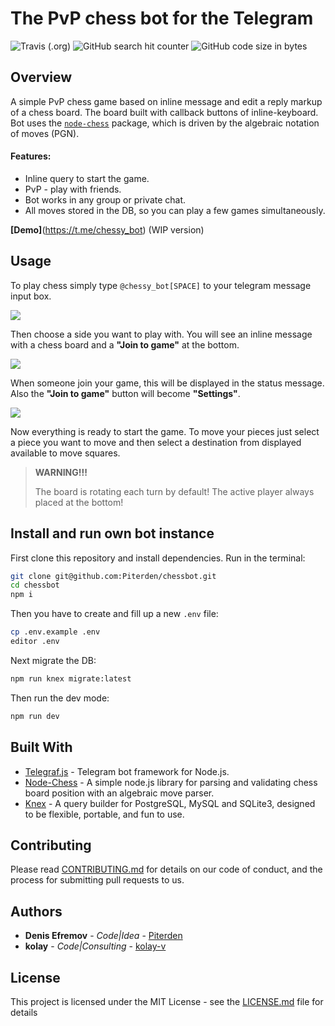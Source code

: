 # The PvP chess bot for the Telegram

![Travis (.org)](https://img.shields.io/travis/Piterden/chessbot/dev.svg?style=for-the-badge)
![GitHub search hit counter](https://img.shields.io/github/search/Piterden/chessbot/chess.svg?style=for-the-badge)
![GitHub code size in bytes](https://img.shields.io/github/languages/code-size/Piterden/chessbot.svg?style=for-the-badge)

## Overview

A simple PvP chess game based on inline message and edit a reply markup of a chess board. The board built with callback buttons of inline-keyboard. Bot uses the [`node-chess`](https://github.com/brozeph/node-chess) package, which is driven by the algebraic notation of moves (PGN).

#### Features:

- Inline query to start the game.
- PvP - play with friends.
- Bot works in any group or private chat.
- All moves stored in the DB, so you can play a few games simultaneously.

**[Demo]**(https://t.me/chessy_bot) (WIP version)

## Usage

To play chess simply type `@chessy_bot[SPACE]` to your telegram message input box.

![](img/3.png)

Then choose a side you want to play with. You will see an inline message with a chess board and a **"Join to game"** at the bottom.

![](img/4.png)

When someone join your game, this will be displayed in the status message. Also the **"Join to game"** button will become **"Settings"**.

![](img/5.png)

Now everything is ready to start the game. To move your pieces just select a piece you want to move and then select a destination from displayed available to move squares.

> **WARNING!!!**
>
> The board is rotating each turn by default! The active player always placed at the bottom!

## Install and run own bot instance

First clone this repository and install dependencies. Run in the terminal:

```bash
git clone git@github.com:Piterden/chessbot.git
cd chessbot
npm i
```

Then you have to create and fill up a new `.env` file:

```bash
cp .env.example .env
editor .env
```

Next migrate the DB:

```bash
npm run knex migrate:latest
```

Then run the dev mode:

```bash
npm run dev
```

## Built With

- [Telegraf.js](https://github.com/telegraf/telegraf) - Telegram bot framework for Node.js.
- [Node-Chess](https://github.com/brozeph/node-chess) - A simple node.js library for parsing and validating chess board position with an algebraic move parser.
- [Knex](https://github.com/tgriesser/knex) - A query builder for PostgreSQL, MySQL and SQLite3, designed to be flexible, portable, and fun to use.

## Contributing

Please read [CONTRIBUTING.md](https://gist.github.com/PurpleBooth/b24679402957c63ec426) for details on our code of conduct, and the process for submitting pull requests to us.

## Authors

- **Denis Efremov** - *Code|Idea* - [Piterden](https://github.com/Piterden)
- **kolay** - *Code|Consulting* - [kolay-v](<https://github.com/kolay-v>)

## License

This project is licensed under the MIT License - see the [LICENSE.md](LICENSE.md) file for details
